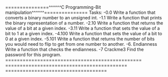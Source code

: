===============^^^^^^C Programming-Bit manipulation^^^^^^===============
Tasks:
-0.0 Write a function that converts a binary number to an unsigned int.
-1.1 Write a function that prints the binary representation of a number.
-2.10 Write a function that returns the value of a bit at a given index.
-3.11 Write a function that sets the value of a bit to 1 at a given index.
-4.100 Write a function that sets the value of a bit to 0 at a given index.
-5.101 Write a function that returns the number of bits you would need to flip to get from one number to another.
-6. Endianness  Write a function that checks the endianness.
-7 Crackme3  Find the password for this program.
              ===============================================
                ==========================================
                   ===================================
                      
